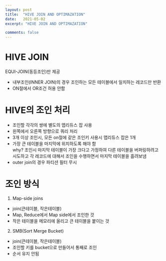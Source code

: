 ```yaml
---
layout: post
title:  "HIVE JOIN AND OPTIMAZATION"
date:   2021-05-02
excerpt: "HIVE JOIN AND OPTIMAZATION"

comments: false
---
```

# HIVE JOIN
EQUI-JOIN(동등조인)만 제공

* 내부조인(INNER JOIN)의 경우 조인하는 모든 테이블에서 일치하는 레코드만 반환
* ON절에서 OR조건 허용 안함


# HIVE의 조인 처리
* 조인할 각각의 쌍에 별도의 맵리듀스 잡 사용
* 왼쪽에서 오른쪽 방향으로 쿼리 처리
* 3개 이상 조인시, 모든 on절에 같은 조인키 사용시 맵리듀스 잡은 1개
* 가장 큰 테이블을 마지막에 위치하도록 해야 함<br>
why? 조인시 마지막 테이블이 가장 크다고 가정하여 다른 테이블을 버퍼링하려고 시도하고 각 레코드에 대해서 조인을 수행하면서 마지막 테이블을 흘려보냄
* outer join의 경우 파티션 필터 무시

# 조인 방식 
1. Map-side joins
* join(큰테이블, 작은테이블)
* Map, Reduce에서 Map side에서 조인한 것
* 작은 테이블을 메모리에 올리고 큰 테이블을 붙이는 것

2. SMB(Sort Merge Bucket)
* join(큰테이블, 작은테이블)
* 조인할 키를 bucket으로 만들어서 통째로 조인
* 순서 유지 안됨


